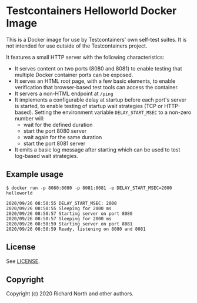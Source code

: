 # Testcontainers Helloworld Docker Image

This is a Docker image for use by Testcontainers' own self-test suites. It is not intended for use outside of the Testcontainers project.

It features a small HTTP server with the following characteristics:

* It serves content on two ports (8080 and 8081) to enable testing that multiple Docker container ports can be exposed.
* It serves an HTML root page, with a few basic elements, to enable verification that browser-based test tools can access the container.
* It servers a non-HTML endpoint at `/ping`
* It implements a configurable delay at startup before each port's server is started, to enable testing of startup wait strategies (TCP or HTTP-based). Setting the environment variable `DELAY_START_MSEC` to a non-zero number will:
    * wait for the defined duration
    * start the port 8080 server
    * wait again for the same duration
    * start the port 8081 server
* It emits a basic log message after starting which can be used to test log-based wait strategies.

## Example usage

```
$ docker run -p 8080:8080 -p 8081:8081 -e DELAY_START_MSEC=2000 helloworld

2020/09/26 08:50:55 DELAY_START_MSEC: 2000
2020/09/26 08:50:55 Sleeping for 2000 ms
2020/09/26 08:50:57 Starting server on port 8080
2020/09/26 08:50:57 Sleeping for 2000 ms
2020/09/26 08:50:59 Starting server on port 8081
2020/09/26 08:50:59 Ready, listening on 8080 and 8081
```

## License

See [LICENSE](./LICENSE).

## Copyright

Copyright (c) 2020 Richard North and other authors.